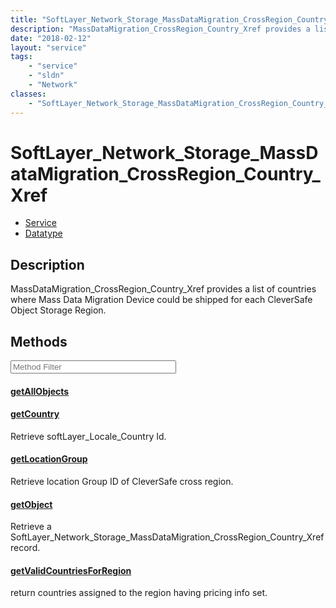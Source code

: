 ```yaml
---
title: "SoftLayer_Network_Storage_MassDataMigration_CrossRegion_Country_Xref"
description: "MassDataMigration_CrossRegion_Country_Xref provides a list of countries where Mass Data Migration Device could be shippe... "
date: "2018-02-12"
layout: "service"
tags:
    - "service"
    - "sldn"
    - "Network"
classes:
    - "SoftLayer_Network_Storage_MassDataMigration_CrossRegion_Country_Xref"
---
```

# SoftLayer_Network_Storage_MassDataMigration_CrossRegion_Country_Xref
<div id='service-datatype'>
    <ul id='sldn-reference-tabs'>
    <li id='service'> <a href='/reference/services/SoftLayer_Network_Storage_MassDataMigration_CrossRegion_Country_Xref' >Service</a></li>    <li id='datatype'> <a href='/reference/datatypes/SoftLayer_Network_Storage_MassDataMigration_CrossRegion_Country_Xref' >Datatype</a></li>
    </ul>
</div>

## Description


MassDataMigration_CrossRegion_Country_Xref provides a list of countries where Mass Data Migration Device could be shipped for each CleverSafe Object Storage Region. 



        
<div id="properties" class="content service-content">

## Methods

<div class="view-filters">
    <div class="clearfix">
        <div class="search-input-box">
            <input placeholder="Method Filter" onkeyup="titleSearch(inputId='edit-combine', divId='method-div', elementClass='method-row')" 
                type="text" id="edit-combine" value="" size="30" maxlength="128" class="form-text">
        </div>
    </div>
</div>

<div id="method-div">

<div class="method-row">

#### [getAllObjects](/reference/services/SoftLayer_Network_Storage_MassDataMigration_CrossRegion_Country_Xref/getAllObjects)


</div>

<div class="method-row">

#### [getCountry](/reference/services/SoftLayer_Network_Storage_MassDataMigration_CrossRegion_Country_Xref/getCountry)
Retrieve softLayer_Locale_Country Id.

</div>

<div class="method-row">

#### [getLocationGroup](/reference/services/SoftLayer_Network_Storage_MassDataMigration_CrossRegion_Country_Xref/getLocationGroup)
Retrieve location Group ID of CleverSafe cross region.

</div>

<div class="method-row">

#### [getObject](/reference/services/SoftLayer_Network_Storage_MassDataMigration_CrossRegion_Country_Xref/getObject)
Retrieve a SoftLayer_Network_Storage_MassDataMigration_CrossRegion_Country_Xref record.

</div>

<div class="method-row">

#### [getValidCountriesForRegion](/reference/services/SoftLayer_Network_Storage_MassDataMigration_CrossRegion_Country_Xref/getValidCountriesForRegion)
return countries assigned to the region having pricing info set.

</div>
</div>

</div>

